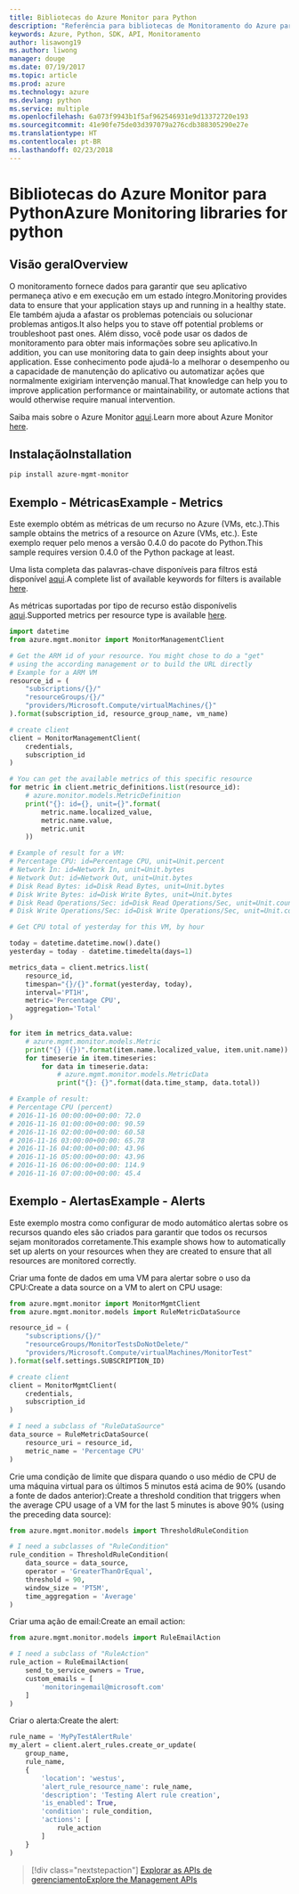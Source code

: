 ```yaml
---
title: Bibliotecas do Azure Monitor para Python
description: "Referência para bibliotecas de Monitoramento do Azure para Python"
keywords: Azure, Python, SDK, API, Monitoramento
author: lisawong19
ms.author: liwong
manager: douge
ms.date: 07/19/2017
ms.topic: article
ms.prod: azure
ms.technology: azure
ms.devlang: python
ms.service: multiple
ms.openlocfilehash: 6a073f9943b1f5af962546931e9d13372720e193
ms.sourcegitcommit: 41e90fe75de03d397079a276cdb388305290e27e
ms.translationtype: HT
ms.contentlocale: pt-BR
ms.lasthandoff: 02/23/2018
---
```

# <a name="azure-monitoring-libraries-for-python"></a><span data-ttu-id="e08ed-104">Bibliotecas do Azure Monitor para Python</span><span class="sxs-lookup"><span data-stu-id="e08ed-104">Azure Monitoring libraries for python</span></span>

## <a name="overview"></a><span data-ttu-id="e08ed-105">Visão geral</span><span class="sxs-lookup"><span data-stu-id="e08ed-105">Overview</span></span> 
<span data-ttu-id="e08ed-106">O monitoramento fornece dados para garantir que seu aplicativo permaneça ativo e em execução em um estado íntegro.</span><span class="sxs-lookup"><span data-stu-id="e08ed-106">Monitoring provides data to ensure that your application stays up and running in a healthy state.</span></span> <span data-ttu-id="e08ed-107">Ele também ajuda a afastar os problemas potenciais ou solucionar problemas antigos.</span><span class="sxs-lookup"><span data-stu-id="e08ed-107">It also helps you to stave off potential problems or troubleshoot past ones.</span></span> <span data-ttu-id="e08ed-108">Além disso, você pode usar os dados de monitoramento para obter mais informações sobre seu aplicativo.</span><span class="sxs-lookup"><span data-stu-id="e08ed-108">In addition, you can use monitoring data to gain deep insights about your application.</span></span> <span data-ttu-id="e08ed-109">Esse conhecimento pode ajudá-lo a melhorar o desempenho ou a capacidade de manutenção do aplicativo ou automatizar ações que normalmente exigiriam intervenção manual.</span><span class="sxs-lookup"><span data-stu-id="e08ed-109">That knowledge can help you to improve application performance or maintainability, or automate actions that would otherwise require manual intervention.</span></span>

<span data-ttu-id="e08ed-110">Saiba mais sobre o Azure Monitor [aqui](https://docs.microsoft.com/azure/monitoring-and-diagnostics/monitoring-overview-azure-monitor).</span><span class="sxs-lookup"><span data-stu-id="e08ed-110">Learn more about Azure Monitor [here](https://docs.microsoft.com/azure/monitoring-and-diagnostics/monitoring-overview-azure-monitor).</span></span> 

## <a name="installation"></a><span data-ttu-id="e08ed-111">Instalação</span><span class="sxs-lookup"><span data-stu-id="e08ed-111">Installation</span></span>
```bash
pip install azure-mgmt-monitor
```

## <a name="example---metrics"></a><span data-ttu-id="e08ed-112">Exemplo - Métricas</span><span class="sxs-lookup"><span data-stu-id="e08ed-112">Example - Metrics</span></span>
<span data-ttu-id="e08ed-113">Este exemplo obtém as métricas de um recurso no Azure (VMs, etc.).</span><span class="sxs-lookup"><span data-stu-id="e08ed-113">This sample obtains the metrics of a resource on Azure (VMs, etc.).</span></span> <span data-ttu-id="e08ed-114">Este exemplo requer pelo menos a versão 0.4.0 do pacote do Python.</span><span class="sxs-lookup"><span data-stu-id="e08ed-114">This sample requires version 0.4.0 of the Python package at least.</span></span>

<span data-ttu-id="e08ed-115">Uma lista completa das palavras-chave disponíveis para filtros está disponível [aqui](https://msdn.microsoft.com/library/azure/mt743622.aspx).</span><span class="sxs-lookup"><span data-stu-id="e08ed-115">A complete list of available keywords for filters is available [here](https://msdn.microsoft.com/library/azure/mt743622.aspx).</span></span>

<span data-ttu-id="e08ed-116">As métricas suportadas por tipo de recurso estão disponívelis [aqui](https://docs.microsoft.com/azure/monitoring-and-diagnostics/monitoring-supported-metrics).</span><span class="sxs-lookup"><span data-stu-id="e08ed-116">Supported metrics per resource type is available [here](https://docs.microsoft.com/azure/monitoring-and-diagnostics/monitoring-supported-metrics).</span></span>

```python
import datetime
from azure.mgmt.monitor import MonitorManagementClient

# Get the ARM id of your resource. You might chose to do a "get"
# using the according management or to build the URL directly
# Example for a ARM VM
resource_id = (
    "subscriptions/{}/"
    "resourceGroups/{}/"
    "providers/Microsoft.Compute/virtualMachines/{}"
).format(subscription_id, resource_group_name, vm_name)

# create client
client = MonitorManagementClient(
    credentials,
    subscription_id
)

# You can get the available metrics of this specific resource
for metric in client.metric_definitions.list(resource_id):
    # azure.monitor.models.MetricDefinition
    print("{}: id={}, unit={}".format(
        metric.name.localized_value,
        metric.name.value,
        metric.unit
    ))

# Example of result for a VM:
# Percentage CPU: id=Percentage CPU, unit=Unit.percent
# Network In: id=Network In, unit=Unit.bytes
# Network Out: id=Network Out, unit=Unit.bytes
# Disk Read Bytes: id=Disk Read Bytes, unit=Unit.bytes
# Disk Write Bytes: id=Disk Write Bytes, unit=Unit.bytes
# Disk Read Operations/Sec: id=Disk Read Operations/Sec, unit=Unit.count_per_second
# Disk Write Operations/Sec: id=Disk Write Operations/Sec, unit=Unit.count_per_second

# Get CPU total of yesterday for this VM, by hour

today = datetime.datetime.now().date()
yesterday = today - datetime.timedelta(days=1)

metrics_data = client.metrics.list(
    resource_id,
    timespan="{}/{}".format(yesterday, today),
    interval='PT1H',
    metric='Percentage CPU',
    aggregation='Total'
)

for item in metrics_data.value:
    # azure.mgmt.monitor.models.Metric
    print("{} ({})".format(item.name.localized_value, item.unit.name))
    for timeserie in item.timeseries:
        for data in timeserie.data:
            # azure.mgmt.monitor.models.MetricData
            print("{}: {}".format(data.time_stamp, data.total))

# Example of result:
# Percentage CPU (percent)
# 2016-11-16 00:00:00+00:00: 72.0
# 2016-11-16 01:00:00+00:00: 90.59
# 2016-11-16 02:00:00+00:00: 60.58
# 2016-11-16 03:00:00+00:00: 65.78
# 2016-11-16 04:00:00+00:00: 43.96
# 2016-11-16 05:00:00+00:00: 43.96
# 2016-11-16 06:00:00+00:00: 114.9
# 2016-11-16 07:00:00+00:00: 45.4
```

## <a name="example---alerts"></a><span data-ttu-id="e08ed-117">Exemplo - Alertas</span><span class="sxs-lookup"><span data-stu-id="e08ed-117">Example - Alerts</span></span>
<span data-ttu-id="e08ed-118">Este exemplo mostra como configurar de modo automático alertas sobre os recursos quando eles são criados para garantir que todos os recursos sejam monitorados corretamente.</span><span class="sxs-lookup"><span data-stu-id="e08ed-118">This example shows how to automatically set up alerts on your resources when they are created to ensure that all resources are monitored correctly.</span></span>

<span data-ttu-id="e08ed-119">Criar uma fonte de dados em uma VM para alertar sobre o uso da CPU:</span><span class="sxs-lookup"><span data-stu-id="e08ed-119">Create a data source on a VM to alert on CPU usage:</span></span>
```python
from azure.mgmt.monitor import MonitorMgmtClient
from azure.mgmt.monitor.models import RuleMetricDataSource

resource_id = (
    "subscriptions/{}/"
    "resourceGroups/MonitorTestsDoNotDelete/"
    "providers/Microsoft.Compute/virtualMachines/MonitorTest"
).format(self.settings.SUBSCRIPTION_ID)

# create client
client = MonitorMgmtClient(
    credentials,
    subscription_id
)

# I need a subclass of "RuleDataSource"
data_source = RuleMetricDataSource(
    resource_uri = resource_id,
    metric_name = 'Percentage CPU'
)
```
<span data-ttu-id="e08ed-120">Crie uma condição de limite que dispara quando o uso médio de CPU de uma máquina virtual para os últimos 5 minutos está acima de 90% (usando a fonte de dados anterior):</span><span class="sxs-lookup"><span data-stu-id="e08ed-120">Create a threshold condition that triggers when the average CPU usage of a VM for the last 5 minutes is above 90% (using the preceding data source):</span></span>
```python
from azure.mgmt.monitor.models import ThresholdRuleCondition

# I need a subclasses of "RuleCondition"
rule_condition = ThresholdRuleCondition(
    data_source = data_source,
    operator = 'GreaterThanOrEqual',
    threshold = 90,
    window_size = 'PT5M',
    time_aggregation = 'Average'
)
```

<span data-ttu-id="e08ed-121">Criar uma ação de email:</span><span class="sxs-lookup"><span data-stu-id="e08ed-121">Create an email action:</span></span>
```python
from azure.mgmt.monitor.models import RuleEmailAction

# I need a subclass of "RuleAction"
rule_action = RuleEmailAction(
    send_to_service_owners = True,
    custom_emails = [
        'monitoringemail@microsoft.com'
    ]
)
```

<span data-ttu-id="e08ed-122">Criar o alerta:</span><span class="sxs-lookup"><span data-stu-id="e08ed-122">Create the alert:</span></span>
```python
rule_name = 'MyPyTestAlertRule'
my_alert = client.alert_rules.create_or_update(
    group_name,
    rule_name,
    {
        'location': 'westus',
        'alert_rule_resource_name': rule_name,
        'description': 'Testing Alert rule creation',
        'is_enabled': True,
        'condition': rule_condition,
        'actions': [
            rule_action
        ]
    }
)
```
> [!div class="nextstepaction"]
> [<span data-ttu-id="e08ed-123">Explorar as APIs de gerenciamento</span><span class="sxs-lookup"><span data-stu-id="e08ed-123">Explore the Management APIs</span></span>](/python/api/overview/azure/monitoring/management)
